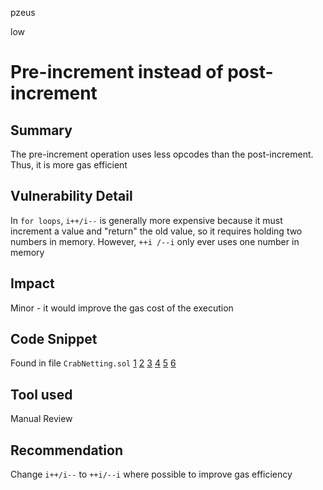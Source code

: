 pzeus

low

# Pre-increment instead of post-increment

## Summary
The pre-increment operation uses less opcodes than the post-increment. Thus, it is more gas efficient
## Vulnerability Detail
In `for loops`, `i++/i--` is generally more expensive because it must increment a value and "return" the old value, so it requires holding two numbers in memory. However, `++i /--i` only ever uses one number in memory
## Impact
Minor - it would improve the gas cost of the execution
## Code Snippet
Found in file `CrabNetting.sol`
[1](https://github.com/sherlock-audit/2022-11-opyn/blob/main/crab-netting/src/CrabNetting.sol#L290)
[2](https://github.com/sherlock-audit/2022-11-opyn/blob/main/crab-netting/src/CrabNetting.sol#L333)
[3](https://github.com/sherlock-audit/2022-11-opyn/blob/main/crab-netting/src/CrabNetting.sol#L507)
[4](https://github.com/sherlock-audit/2022-11-opyn/blob/main/crab-netting/src/CrabNetting.sol#L556)
[5](https://github.com/sherlock-audit/2022-11-opyn/blob/main/crab-netting/src/CrabNetting.sol#L643)
[6](https://github.com/sherlock-audit/2022-11-opyn/blob/main/crab-netting/src/CrabNetting.sol#L663)
## Tool used

Manual Review

## Recommendation
Change `i++/i--` to `++i/--i` where possible to improve gas efficiency